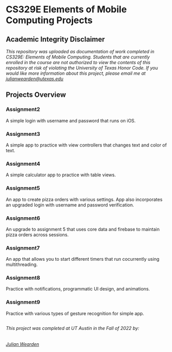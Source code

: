# CS329E Elements of Mobile Computing Projects

## Academic Integrity Disclaimer

*This repository was uploaded as documentation of work completed in CS329E: Elements of Mobile Computing. Students that are currently enrolled in the course are not authorized to view the contents of this repository at risk of violating the University of Texas Honor Code. If you would like more information about this project, please email me at julianwearden@utexas.edu*

## Projects Overview

### Assignment2
A simple login with username and password that runs on iOS.

### Assignment3
A simple app to practice with view controllers that changes text and color of text.

### Assignment4
A simple calculator app to practice with table views.

### Assignment5
An app to create pizza orders with various settings. App also incorporates an upgraded login with username and password verification.

### Assignment6
An upgrade to assignment 5 that uses core data and firebase to maintain pizza orders across sessions.

### Assignment7
An app that allows you to start different timers that run cocurrently using multithreading.

### Assignment8
Practice with notifications, programmatic UI design, and animations.

### Assignment9
Practice with various types of gesture recognition for simple app.

##
###### This project was completed at UT Austin in the Fall of 2022 by: 
###### <a href="mailto:julianwearden@utexas.edu">Julian Wearden
